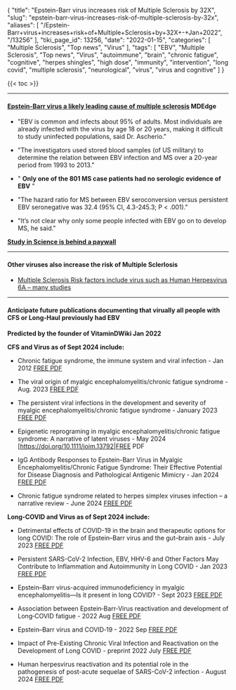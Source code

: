 {
    "title": "Epstein-Barr virus increases risk of Multiple Sclerosis by 32X",
    "slug": "epstein-barr-virus-increases-risk-of-multiple-sclerosis-by-32x",
    "aliases": [
        "/Epstein-Barr+virus+increases+risk+of+Multiple+Sclerosis+by+32X+-+Jan+2022",
        "/13256"
    ],
    "tiki_page_id": 13256,
    "date": "2022-01-15",
    "categories": [
        "Multiple Sclerosis",
        "Top news",
        "Virus"
    ],
    "tags": [
        "EBV",
        "Multiple Sclerosis",
        "Top news",
        "Virus",
        "autoimmune",
        "brain",
        "chronic fatigue",
        "cognitive",
        "herpes shingles",
        "high dose",
        "immunity",
        "intervention",
        "long covid",
        "multiple sclerosis",
        "neurological",
        "virus",
        "virus and cognitive"
    ]
}


{{< toc >}}

---

#### [Epstein-Barr virus a likely leading cause of multiple sclerosis](https://www.mdedge.com/neurology/article/250759/multiple-sclerosis/epstein-barr-virus-likely-leading-cause-multiple?channel=39313%3Fecd%3DWNL_eve_220115_mdedge) MDEdge

* "EBV is common and infects about 95% of adults. Most individuals are already infected with the virus by age 18 or 20 years, making it difficult to study uninfected populations, said Dr. Ascherio."

* "The investigators used stored blood samples (of US military) to determine the relation between EBV infection and MS over a 20-year period from 1993 to 2013."

* " **Only one of the 801 MS case patients had no serologic evidence of EBV** "

* "The hazard ratio for MS between EBV seroconversion versus persistent EBV seronegative was 32.4 (95% CI, 4.3-245.3; P < .001)."

* "It’s not clear why only some people infected with EBV go on to develop MS, he said."

 **[Study in Science is behind a paywall](https://www.science.org/doi/10.1126/science.abj8222)** 

---

#### Other viruses also increase the risk of Multiple Sclerlosis

* [Multiple Sclerosis Risk factors include virus such as Human Herpesvirus 6A – many studies](/posts/multiple-sclerosis-risk-factors-include-virus-such-as-human-herpesvirus-6a-many-studies)

---

#### Anticipate future publications documenting that virually all people with CFS or Long-Haul previously had EBV

 **Predicted by the founder of VitaminDWiki  Jan 2022** 

 **CFS and Virus as of Sept 2024 include:** 

* Chronic fatigue syndrome, the immune system and viral infection - Jan 2012 [FREE PDF](https://doi.org/10.1016/j.bbi.2011.06.016)

* The viral origin of myalgic encephalomyelitis/chronic fatigue syndrome - Aug. 2023 [FREE PDF](%20https://doi.org/10.1371/journal.ppat.1011523)

* The persistent viral infections in the development and severity of myalgic encephalomyelitis/chronic fatigue syndrome - January 2023 [FREE PDF](https://doi.org/10.1186/s12967-023-03887-0)

* Epigenetic reprograming in myalgic encephalomyelitis/chronic fatigue syndrome: A narrative of latent viruses - May 2024 [https://doi.org/10.1111/joim.13792|FREE PDF

* IgG Antibody Responses to Epstein-Barr Virus in Myalgic Encephalomyelitis/Chronic Fatigue Syndrome: Their Effective Potential for Disease Diagnosis and Pathological Antigenic Mimicry - Jan 2024 [FREE PDF](https://doi.org/10.3390/medicina60010161)

* Chronic fatigue syndrome related to herpes simplex viruses infection – a narrative review - June 2024 [FREE PDF](https://doi.org/10.12775/QS.2024.17.52946)

 **Long-COVID and Virus as of Sept 2024 include:** 

* Detrimental effects of COVID-19 in the brain and therapeutic options for long COVID: The role of Epstein–Barr virus and the gut–brain axis - July 2023   [FREE PDF](%20https://doi.org/10.1038/s41380-023-02161-5)

* Persistent SARS-CoV-2 Infection, EBV, HHV-6 and Other Factors May Contribute to Inflammation and Autoimmunity in Long COVID - Jan 2023 [FREE PDF](https://doi.org/10.3390/v15020400)

* Epstein–Barr virus-acquired immunodeficiency in myalgic encephalomyelitis—Is it present in long COVID? -  Sept 2023 [FREE PDF](https://doi.org/10.1186/s12967-023-04515-7)

* Association between Epstein‐Barr‐Virus reactivation and development of Long‐COVID fatigue - 2022 Aug [FREE PDF](10.1111/all.15471)

* Epstein–Barr virus and COVID‐19 -  2022 Sep [FREE PDF](10.1002/jmv.27823)

* Impact of Pre-Existing Chronic Viral Infection and Reactivation on the Development of Long COVID - preprint  2022 July [FREE PDF](10.1101/2022.06.21.22276660)

* Human herpesvirus reactivation and its potential role in the pathogenesis of post-acute sequelae of SARS-CoV-2 infection -  August 2024 [FREE PDF](https://doi.org/10.1007/s11357-024-01323-9)